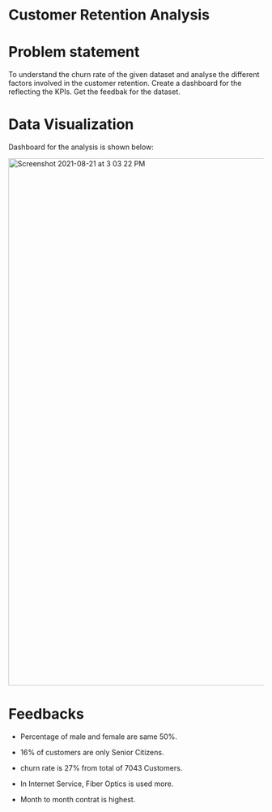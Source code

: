 # Customer Retention Analysis
# Problem statement
To understand the churn rate of the given dataset and analyse the different factors involved in the customer retention.
Create a dashboard for the reflecting the KPIs.
Get the feedbak for the dataset.

# Data Visualization

Dashboard for the analysis is shown below:

<img width="1040" alt="Screenshot 2021-08-21 at 3 03 22 PM" src="https://github.com/sruthi-sru/power-bi/assets/71058362/b2789eb6-24a6-42cf-a684-6fddd0f272cd">




# Feedbacks

* Percentage of male and female are same 50%.
 
* 16% of customers are only Senior Citizens.
  
* churn rate is 27% from total of 7043 Customers.
  
* In Internet Service, Fiber Optics is used more.
  
* Month to month contrat is highest.

